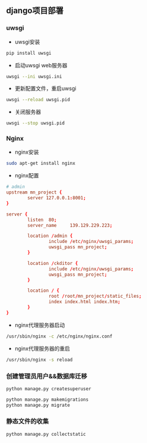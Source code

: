 django项目部署
------------------
### uwsgi
- uwsgi安装
```sh
pip install uwsgi
```
- 启动uwsgi web服务器
```sh
uwsgi --ini uwsgi.ini
```
- 更新配置文件，重启uwsgi
```sh
uwsgi --reload uwsgi.pid
```
- 关闭服务器
```sh
uwsgi --stop uwsgi.pid
```

### Nginx
- nginx安装
```sh
sudo apt-get install nginx
```
- nginx配置
```conf
# admin
upstream mn_project {
        server 127.0.0.1:8001;
}

server {
        listen  80;
        server_name     139.129.229.223;

        location /admin {
                include /etc/nginx/uwsgi_params;
                uwsgi_pass mn_project;
        }

        location /ckditor {
                include /etc/nginx/uwsgi_params;
                uwsgi_pass mn_project;
        }

        location / {
                root /root/mn_project/static_files;
                index index.html index.htm;
        }
}
```
- nginx代理服务器启动
```sh
/usr/sbin/nginx -c /etc/nginx/nginx.conf
```
- nginx代理服务器的重启
```sh
/usr/sbin/nginx -s reload
```
### 创建管理员用户&&数据库迁移
```sh
python manage.py createsuperuser

python manage.py makemigrations
python manage.py migrate
```
### 静态文件的收集
```sh
python manage.py collectstatic
```
